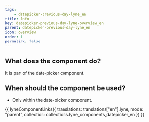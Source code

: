 ```yaml
---
tags: 
    - datepicker-previous-day-lyne_en
title: Info
key: datepicker-previous-day-lyne-overview_en
parent: datepicker-previous-day-lyne_en
icon: overview
order: 1
permalink: false
---
```


## What does the component do?
It is part of the date-picker component.

## When should the component be used?
* Only within the date-picker component.

{{ lyneComponentLinks({
  translations: translations["en"].lyne,
  mode: "parent",
  collection: collections.lyne_components_datepicker_en
}) }}

